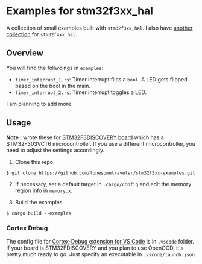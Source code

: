 # Examples for stm32f3xx_hal

A collection of small examples built with `stm32f3xx_hal`. I also have [another collection](https://github.com/lonesometraveler/stm32f4xx-examples) for `stm32f4xx_hal`.


## Overview
You will find the follwoings in `examples`:

- `timer_interrupt_1.rs`: Timer interrupt flips a `bool`. A LED gets flipped based on the bool in the main.
- `timer_interrupt_2.rs`: Timer interrupt toggles a LED.

I am planning to add more.

## Usage

**Note** I wrote these for [STM32F3DISCOVERY board](https://www.st.com/en/evaluation-tools/stm32f3discovery.html) which has a STM32F303VCT6 microcontroller. If you use a different microcontroller, you need to adjust the settings accordingly.

1. Clone this repo.
``` console
$ git clone https://github.com/lonesometraveler/stm32f3xx-examples.git
```

2. If necessary, set a default target in `.cargo/config` and edit the memory region info in `memory.x`.

3. Build the examples.

``` console
$ cargo build --examples
```

### Cortex Debug

The config file for [Cortex-Debug extension for VS Code](https://marketplace.visualstudio.com/items?itemName=marus25.cortex-debug) is in `.vscode` folder. If your board is STM32FDISCOVERY and you plan to use OpenOCD, it's pretty much ready to go. Just specify an executable in `.vscode/launch.json`.
